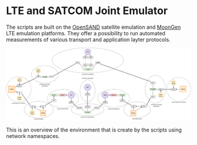 # LTE and SATCOM Joint Emulator

The scripts are built on the [OpenSAND](https://opensand.org/content/home.php) satellite emulation and [MoonGen](https://github.com/brentondwalker/MoonGen/) LTE emulation platforms. They offer a possibility to run automated measurements of various transport and application layter protocols.

[![Namespace Overview](res/network-namespace-satcom-cellular.png)](res/network-namespace-satcom-cellular.pdf)

This is an overview of the environment that is create by the scripts using network namespaces.